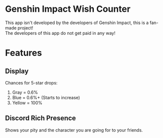 # Genshin Impact Wish Counter
This app isn't developed by the developers of Genshin Impact, this is a fan-made project!  
The developers of this app do not get paid in any way!

# Features

## Display
Chances for 5-star drops:
1. Gray = 0.6%
2. Blue = 0.6%+ (Starts to increase)
3. Yellow = 100% 

## Discord Rich Presence
Shows your pity and the character you are going for to your friends.